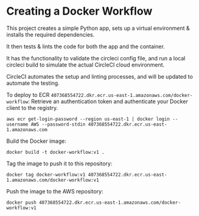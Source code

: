 # Creating a Docker Workflow
This project creates a simple Python app, sets up a virtual environment & installs the required dependencies.

It then tests & lints the code for both the app and the container.

It has the functionality to validate the circleci config file, and run a local circleci build to simulate the actual CircleCI cloud environment.

CircleCI automates the setup and linting processes, and will be updated to automate the testing.

To deploy to ECR `407368554722.dkr.ecr.us-east-1.amazonaws.com/docker-workflow`:
Retrieve an authentication token and authenticate your Docker client to the registry.

`aws ecr get-login-password --region us-east-1 | docker login --username AWS --password-stdin 407368554722.dkr.ecr.us-east-1.amazonaws.com`

Build the Docker image:

`docker build -t docker-workflow:v1 .`

Tag the image to push it to this repository:

`docker tag docker-workflow:v1 407368554722.dkr.ecr.us-east-1.amazonaws.com/docker-workflow:v1`

Push the image to the AWS repository:

`docker push 407368554722.dkr.ecr.us-east-1.amazonaws.com/docker-workflow:v1`